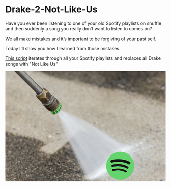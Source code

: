 # Drake-2-Not-Like-Us

Have you ever been listening to one of your old Spotify playlists on shuffle and then suddenly a song you really don’t want to listen to comes on? 

We all make mistakes and it’s important to be forgiving of your past self. 

Today I’ll show you how I learned from those mistakes.

[This script](https://github.com/Mike-Morrow/Drake-2-Not-Like-Us/blob/main/Drake_Scrubber.ipynb) iterates through all your Spotify playlists and replaces all Drake songs with "Not Like Us"

![Spotify Scrubber](https://github.com/Mike-Morrow/Drake-2-Not-Like-Us/blob/main/spotify%20scrubber.png?raw=true)



